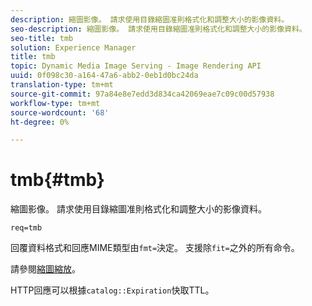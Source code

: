 ```yaml
---
description: 縮圖影像。 請求使用目錄縮圖准則格式化和調整大小的影像資料。
seo-description: 縮圖影像。 請求使用目錄縮圖准則格式化和調整大小的影像資料。
seo-title: tmb
solution: Experience Manager
title: tmb
topic: Dynamic Media Image Serving - Image Rendering API
uuid: 0f098c30-a164-47a6-abb2-0eb1d0bc24da
translation-type: tm+mt
source-git-commit: 97a84e8e7edd3d834ca42069eae7c09c00d57938
workflow-type: tm+mt
source-wordcount: '68'
ht-degree: 0%

---
```



# tmb{#tmb}

縮圖影像。 請求使用目錄縮圖准則格式化和調整大小的影像資料。

`req=tmb`

回覆資料格式和回應MIME類型由`fmt=`決定。 支援除`fit=`之外的所有命令。

請參閱[縮圖縮放](../../../../../../is-api/http-ref/image-serving-api-ref/c-http-protocol-reference/c-notes-on-server-behavior/r-thumbnail-scaling.md#reference-0f71817f721d4913b34816758d69b07f)。

HTTP回應可以根據`catalog::Expiration`快取TTL。
